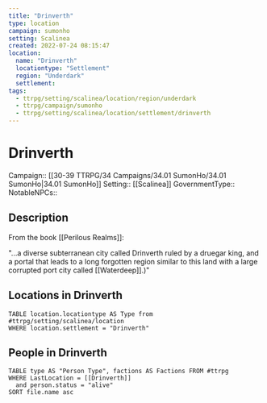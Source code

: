 ```yaml
---
title: "Drinverth"
type: location
campaign: sumonho
setting: Scalinea
created: 2022-07-24 08:15:47
location:
  name: "Drinverth"
  locationtype: "Settlement"
  region: "Underdark"
  settlement: 
tags:
  - ttrpg/setting/scalinea/location/region/underdark
  - ttrpg/campaign/sumonho
  - ttrpg/setting/scalinea/location/settlement/drinverth
---
```

# Drinverth

Campaign:: [[30-39 TTRPG/34 Campaigns/34.01 SumonHo/34.01 SumonHo|34.01 SumonHo]]
Setting:: [[Scalinea]]
GovernmentType::
NotableNPCs::

## Description

From the book [[Perilous Realms]]:

"...a diverse subterranean city called Drinverth ruled by a druegar king, and a portal that leads to a long forgotten region similar to this land with a large corrupted port city called [[Waterdeep]].)"

## Locations in Drinverth
```dataview
TABLE location.locationtype AS Type from #ttrpg/setting/scalinea/location
WHERE location.settlement = "Drinverth"
```

## People in Drinverth

```dataview
TABLE type AS "Person Type", factions AS Factions FROM #ttrpg 
WHERE LastLocation = [[Drinverth]]
  and person.status = "alive"
SORT file.name asc
```



